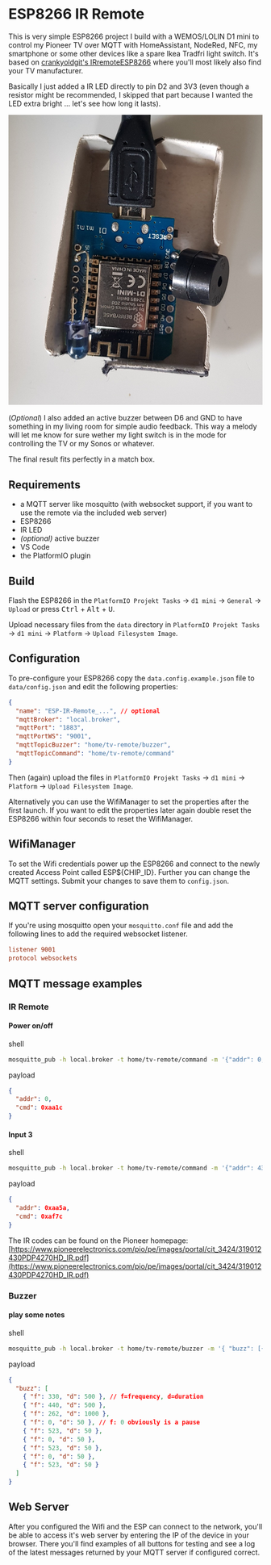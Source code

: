 # ESP8266 IR Remote

This is very simple ESP8266 project I build with a WEMOS/LOLIN D1 mini to control my Pioneer TV over MQTT with HomeAssistant, NodeRed, NFC, my smartphone or some other devices like a spare Ikea Tradfri light switch. It's based on [crankyoldgit's IRremoteESP8266](https://github.com/crankyoldgit/IRremoteESP8266) where you'll most likely also find your TV manufacturer.

Basically I just added a IR LED directly to pin D2 and 3V3 (even though a resistor might be recommended, I skipped that part because I wanted the LED extra bright ... let's see how long it lasts).

![D1 mini with IR LED and active buzzer in a matchbox](wiring.jpg)

(_Optional_) I also added an active buzzer between D6 and GND to have something in my living room for simple audio feedback. This way a melody will let me know for sure wether my light switch is in the mode for controlling the TV or my Sonos or whatever.

The final result fits perfectly in a match box.

## Requirements

- a MQTT server like mosquitto (with websocket support, if you want to use the remote via the included web server)
- ESP8266
- IR LED
- _(optional)_ active buzzer
- VS Code
- the PlatformIO plugin

## Build

Flash the ESP8266 in the `PlatformIO Projekt Tasks` -> `d1 mini` -> `General` -> `Upload` or press <kbd>Ctrl</kbd> + <kbd>Alt</kbd> + <kbd>U</kbd>.

Upload necessary files from the `data` directory in `PlatformIO Projekt Tasks` -> `d1 mini` -> `Platform` -> `Upload Filesystem Image`.

## Configuration

To pre-configure your ESP8266 copy the `data.config.example.json` file to `data/config.json` and edit the following properties:

```json
{
  "name": "ESP-IR-Remote_...", // optional
  "mqttBroker": "local.broker",
  "mqttPort": "1883",
  "mqttPortWS": "9001",
  "mqttTopicBuzzer": "home/tv-remote/buzzer",
  "mqttTopicCommand": "home/tv-remote/command"
}
```

Then (again) upload the files in `PlatformIO Projekt Tasks` -> `d1 mini` -> `Platform` -> `Upload Filesystem Image`.

Alternatively you can use the WifiManager to set the properties after the first launch. If you want to edit the properties later again double reset the ESP8266 within four seconds to reset the WifiManager.

## WifiManager

To set the Wifi credentials power up the ESP8266 and connect to the newly created Access Point called ESP${CHIP_ID}. Further you can change the MQTT settings. Submit your changes to save them to `config.json`.

## MQTT server configuration

If you're using mosquitto open your `mosquitto.conf` file and add the following lines to add the required websocket listener.

```conf
listener 9001
protocol websockets
```

## MQTT message examples

### IR Remote

#### Power on/off

shell

```sh
mosquitto_pub -h local.broker -t home/tv-remote/command -m '{"addr": 0,"cmd": 43548}'
```

payload

```json
{
  "addr": 0,
  "cmd": 0xaa1c
}
```

#### Input 3

shell

```sh
mosquitto_pub -h local.broker -t home/tv-remote/command -m '{"addr": 43610,"cmd": 44924}'
```

payload

```json
{
  "addr": 0xaa5a,
  "cmd": 0xaf7c
}
```

The IR codes can be found on the Pioneer homepage: [https://www.pioneerelectronics.com/pio/pe/images/portal/cit_3424/319012430PDP4270HD_IR.pdf](https://www.pioneerelectronics.com/pio/pe/images/portal/cit_3424/319012430PDP4270HD_IR.pdf)

### Buzzer

#### play some notes

shell

```sh
mosquitto_pub -h local.broker -t home/tv-remote/buzzer -m '{ "buzz": [{ "f": 330, "d": 500 }, { "f": 440, "d": 500 }, { "f": 262, "d": 1000 }, { "f": 0, "d": 50 }, { "f": 523, "d": 50 }, { "f": 0, "d": 50 }, { "f": 523, "d": 50 }, { "f": 0, "d": 50 }, { "f": 523, "d": 50 }]}'
```

payload

```json
{
  "buzz": [
    { "f": 330, "d": 500 }, // f=frequency, d=duration
    { "f": 440, "d": 500 },
    { "f": 262, "d": 1000 },
    { "f": 0, "d": 50 }, // f: 0 obviously is a pause
    { "f": 523, "d": 50 },
    { "f": 0, "d": 50 },
    { "f": 523, "d": 50 },
    { "f": 0, "d": 50 },
    { "f": 523, "d": 50 }
  ]
}
```

## Web Server

After you configured the Wifi and the ESP can connect to the network, you'll be able to access it's web server by entering the IP of the device in your browser. There you'll find examples of all buttons for testing and see a log of the latest messages returned by your MQTT server if configured correct.
